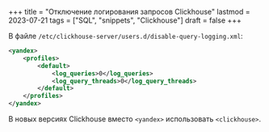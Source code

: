 +++
title = "Отключение логирования запросов Clickhouse"
lastmod = 2023-07-21
tags = ["SQL", "snippets", "Clickhouse"]
draft = false
+++

В файле `/etc/clickhouse-server/users.d/disable-query-logging.xml`:

```xml
<yandex>
    <profiles>
        <default>
            <log_queries>0</log_queries>
            <log_query_threads>0</log_query_threads>
        </default>
    </profiles>
</yandex>
```

В новых версиях Clickhouse вместо `<yandex>` использовать `<clickhouse>`.

